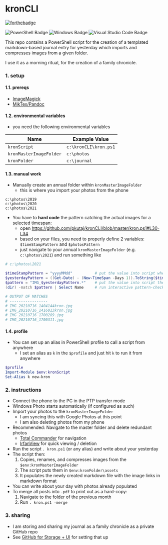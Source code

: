 # kronCLI
[![forthebadge](https://forthebadge.com/images/badges/works-on-my-machine.svg)](https://forthebadge.com)

![PowerShell Badge](https://img.shields.io/badge/PowerShell-5391FE?logo=powershell&logoColor=fff&style=flat)
![Windows Badge](https://img.shields.io/badge/Windows-0078D6?logo=windows&logoColor=fff&style=flat)
![Visual Studio Code Badge](https://img.shields.io/badge/Visual%20Studio%20Code-007ACC?logo=visualstudiocode&logoColor=fff&style=flat)

This repo contains a PowerShell script for the creation of a templated markdown-based journal entry for yesterday which imports and compresses images from a given folder. 

I use it as a morning ritual, for the creation of a family chronicle. 

### 1. setup
#### 1.1. prereqs
* [ImageMagick][#1]
* [MikTex/Pandoc][#2]

#### 1.2. environmental variables
* you need the following environmental variables

Name                    | Example Value
------------------------|----------------------
`kronScript`            | `c:\kronCLI\kron.ps1`
`kronMasterImageFolder` | `c:\photos`
`kronFolder`            | `c:\journal`

#### 1.3. manual work
* Manually create an annual folder within `kronMasterImageFolder`
    - this is where you import your photos from the phone

```
c:\photos\2019
c:\photos\2020
c:\photos\2021
```

* You have to **hard code** the pattern catching the actual images for a selected timespan:
    - open https://github.com/pkutaj/kronCLI/blob/master/kron.ps1#L30-L34
    - based on your files, you need to properly define 2 variables: `$timeStampPattern` and `$photosPattern`
    - just navigate to your annual `kronMasterImageFolder` (e.g. `c:\photos\2021`) and run something like

```powershell
# c:\photos\2021

$timeStampPattern = "yyyyMMdd"          # put the value into script when done
$yesterdayPattern = ((Get-Date) - (New-TimeSpan -Days 1)).ToString($timeStampPattern) # IGNORE
$pattern = "IMG_$yesterdayPattern.*"    # put the value into script then done
(dir) -match $pattern | Select Name     # run interactive pattern-check 

# OUTPUT OF MATCHES
# -----------------
# IMG_20210716_1404144kron.jpg
# IMG_20210716_1416013kron.jpg
# IMG_20210716_1700289.jpg
# IMG_20210716_1700311.jpg
```

#### 1.4. profile

* You can set up an alias in PowerShell profile to call a script from anywhere
    - I set an alias as `k` in the `$profile` and just hit `k` to run it from anywhere
    
```powershell
$profile
Import-Module $env:kronScript
Set-Alias k new-kron
```

### 2. instructions
* Connect the phone to the PC in the PTP transfer mode
* Windows Photo starts automatically (if configured as such)
* Import your photos to the `kronMasterImageFolder`
    - I am syncing this with Google Photos at this point
    - I am also deleting photos from my phone
* Recommended: Navigate to the master folder and delete redundant photos 
    - [Total Commander](https://www.ghisler.com/) for navigation
    - [IrfanView](https://www.irfanview.com/) for quick viewing / deletion
* Run the script `. kron.ps1` (or any alias) and write about your yesterday
* The script then:
    1. Copies, renames, and compresses images from the `$env:kronMasterImageFolder`  
    2. The script puts them in `$env:kronFolder\assets`
    3. It populates the newly created markdown file with the image links in markdown format
* You can write about your day with photos already populated
* To merge all posts into `.pdf` to print out as a hard-copy:
    1. Navigate to the folder of the previous month
    2. Run `. kron.ps1 -merge` 

### 3. sharing
* I am storing and sharing my journal as a family chronicle as a private GitHub repo
* See [GitHub for Storage + UI][#3] for setting that up

[#1]: https://pavolkutaj.medium.com/convert-and-compress-images-from-the-command-line-with-imagemagick-9d08e6537255
[#2]: https://pavolkutaj.medium.com/markdown-to-pdf-with-pandoc-and-miktex-58b578cedf4b
[#3]: https://pavolkutaj.medium.com/redirect-to-a-github-repo-from-a-top-level-domain-db7ce8d3b80